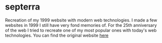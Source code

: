 septerra
========

Recreation of my 1999 website with modern web technologies. I made a few websites in 1999 I still have very fond memories of. For the 25th anniversary of the web I tried to recreate one of my most popular ones with today's web technologies. You can find the original website [here](https://web.archive.org/web/20000510105717/http://septerra.gzone.de/)
